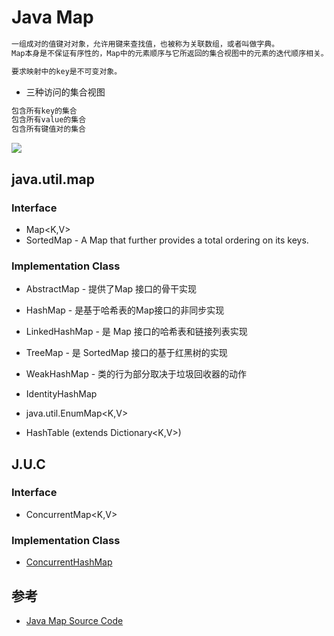 # Java Map
```md
一组成对的值键对对象，允许用键来查找值，也被称为关联数组，或者叫做字典。
Map本身是不保证有序性的，Map中的元素顺序与它所返回的集合视图中的元素的迭代顺序相关。

要求映射中的key是不可变对象。
```
* 三种访问的集合视图
```md
包含所有key的集合
包含所有value的集合
包含所有键值对的集合
```

![](pic/java-map.png)

## java.util.map
### Interface
* Map<K,V>
* SortedMap - A Map that further provides a total ordering on its keys.

### Implementation Class
* AbstractMap - 提供了Map 接口的骨干实现

* HashMap - 是基于哈希表的Map接口的非同步实现
* LinkedHashMap - 是 Map 接口的哈希表和链接列表实现
* TreeMap - 是 SortedMap 接口的基于红黑树的实现
* WeakHashMap - 类的行为部分取决于垃圾回收器的动作
* IdentityHashMap 

* java.util.EnumMap<K,V>

* HashTable (extends Dictionary<K,V>)

## J.U.C
### Interface
* ConcurrentMap<K,V>

### Implementation Class
* [ConcurrentHashMap]()

## 参考
* [Java Map Source Code](https://github.com/SunnnyChan/SunnnyChan.github.io/blob/master/post/readme/sourcecode/java/map/README.md)


